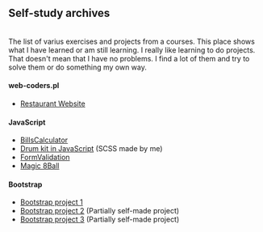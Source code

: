 <h2> Self-study archives </h2> <br>
The list of varius exercises and projects from a courses. This place shows what I have learned or am still learning. I really like learning to do projects. That doesn't mean that I have no problems. I find a lot of them and try to solve them or do something my own way.

<h4>web-coders.pl</h4>
<ul>
  <li><a href="https://github.com/EmiliaPrzybylek/Restaurant_Website">Restaurant Website</a></li>
</ul>

<h4>JavaScript</h4>
<ul>
  <li><a href="https://github.com/EmiliaPrzybylek/SelfStudy-JavaScriptTipCalculator.git">BillsCalculator</a></li>
  <li><a href="https://github.com/EmiliaPrzybylek/Self-study--drum-kit-30-JS">Drum kit in JavaScript</a> (SCSS made by me)</li>
  <li><a href="https://github.com/EmiliaPrzybylek/SelfStudy-JavaScript-FormValidation">FormValidation</a></li>
  <li><a href="https://github.com/EmiliaPrzybylek/Self-study-magic8ball">Magic 8Ball</a></li>
</ul>


<h4>Bootstrap</h4>
<ul>
  <li><a href="https://github.com/EmiliaPrzybylek/SelfStudy-BootstrapProject1">Bootstrap project 1</a></li>
  <li><a href="https://github.com/EmiliaPrzybylek/SelfStudy-BootstrapProject2">Bootstrap project 2</a> (Partially self-made project)</li>
  <li><a href="https://github.com/EmiliaPrzybylek/SelfStudy-BootstrapProject3">Bootstrap project 3</a> (Partially self-made project)</li>
</ul>


